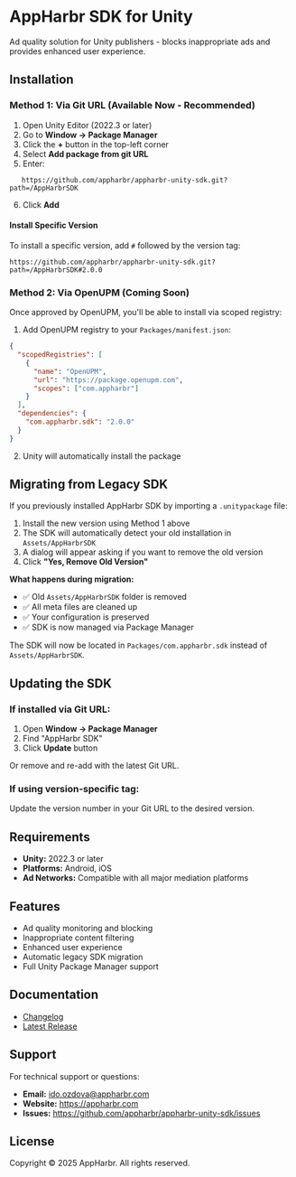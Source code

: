 # AppHarbr SDK for Unity

Ad quality solution for Unity publishers - blocks inappropriate ads and provides enhanced user experience.

## Installation

### Method 1: Via Git URL (Available Now - Recommended)

1. Open Unity Editor (2022.3 or later)
2. Go to **Window → Package Manager**
3. Click the **+** button in the top-left corner
4. Select **Add package from git URL**
5. Enter:
```
   https://github.com/appharbr/appharbr-unity-sdk.git?path=/AppHarbrSDK
```
6. Click **Add**

#### Install Specific Version
To install a specific version, add `#` followed by the version tag:
```
https://github.com/appharbr/appharbr-unity-sdk.git?path=/AppHarbrSDK#2.0.0
```

### Method 2: Via OpenUPM (Coming Soon)

Once approved by OpenUPM, you'll be able to install via scoped registry:

1. Add OpenUPM registry to your `Packages/manifest.json`:
```json
{
  "scopedRegistries": [
    {
      "name": "OpenUPM",
      "url": "https://package.openupm.com",
      "scopes": ["com.appharbr"]
    }
  ],
  "dependencies": {
    "com.appharbr.sdk": "2.0.0"
  }
}
```

2. Unity will automatically install the package

## Migrating from Legacy SDK

If you previously installed AppHarbr SDK by importing a `.unitypackage` file:

1. Install the new version using Method 1 above
2. The SDK will automatically detect your old installation in `Assets/AppHarbrSDK`
3. A dialog will appear asking if you want to remove the old version
4. Click **"Yes, Remove Old Version"**

**What happens during migration:**
- ✅ Old `Assets/AppHarbrSDK` folder is removed
- ✅ All meta files are cleaned up
- ✅ Your configuration is preserved
- ✅ SDK is now managed via Package Manager

The SDK will now be located in `Packages/com.appharbr.sdk` instead of `Assets/AppHarbrSDK`.

## Updating the SDK

### If installed via Git URL:
1. Open **Window → Package Manager**
2. Find "AppHarbr SDK"
3. Click **Update** button

Or remove and re-add with the latest Git URL.

### If using version-specific tag:
Update the version number in your Git URL to the desired version.

## Requirements

- **Unity:** 2022.3 or later
- **Platforms:** Android, iOS
- **Ad Networks:** Compatible with all major mediation platforms

## Features

- Ad quality monitoring and blocking
- Inappropriate content filtering
- Enhanced user experience
- Automatic legacy SDK migration
- Full Unity Package Manager support

## Documentation

- [Changelog](https://github.com/appharbr/appharbr-unity-sdk/releases)
- [Latest Release](https://github.com/appharbr/appharbr-unity-sdk/releases/latest)

## Support

For technical support or questions:
- **Email:** ido.ozdova@appharbr.com
- **Website:** https://appharbr.com
- **Issues:** https://github.com/appharbr/appharbr-unity-sdk/issues

## License

Copyright © 2025 AppHarbr. All rights reserved.
